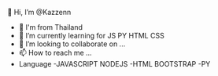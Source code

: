 

👋 Hi, I’m @Kazzenn
- 👀 I'm from Thailand
- 🌱 I’m currently learning for JS PY HTML CSS
- 💞️ I’m looking to collaborate on ...
- 📫 How to reach me ...
- Language 
  -JAVASCRIPT NODEJS 
  -HTML BOOTSTRAP
  -PY 


